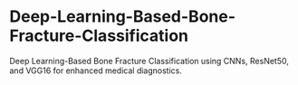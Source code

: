 # Deep-Learning-Based-Bone-Fracture-Classification
Deep Learning-Based Bone Fracture Classification using CNNs, ResNet50, and VGG16 for enhanced medical diagnostics.
